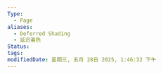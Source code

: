 ```yaml
---
Type:
  - Page
aliases:
  - Deferred Shading
  - 延迟着色
Status: 
tags: 
modifiedDate: 星期三, 五月 28日 2025, 1:46:32 下午
---
```

